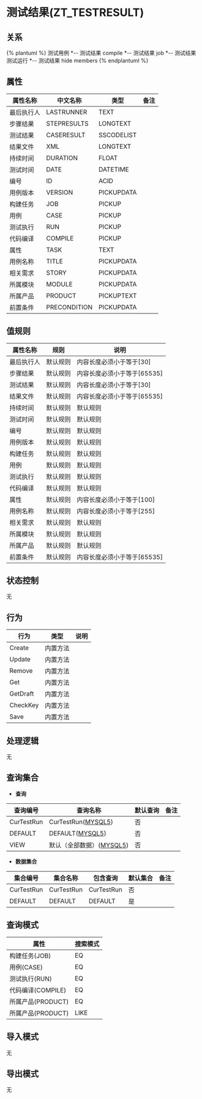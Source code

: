# 测试结果(ZT_TESTRESULT)

  

## 关系
{% plantuml %}
测试用例 *-- 测试结果 
compile *-- 测试结果 
job *-- 测试结果 
测试运行 *-- 测试结果 
hide members
{% endplantuml %}

## 属性

| 属性名称        |    中文名称    | 类型     |  备注  |
| --------   |------------| -----   |  -------- | 
|最后执行人|LASTRUNNER|TEXT|&nbsp;|
|步骤结果|STEPRESULTS|LONGTEXT|&nbsp;|
|测试结果|CASERESULT|SSCODELIST|&nbsp;|
|结果文件|XML|LONGTEXT|&nbsp;|
|持续时间|DURATION|FLOAT|&nbsp;|
|测试时间|DATE|DATETIME|&nbsp;|
|编号|ID|ACID|&nbsp;|
|用例版本|VERSION|PICKUPDATA|&nbsp;|
|构建任务|JOB|PICKUP|&nbsp;|
|用例|CASE|PICKUP|&nbsp;|
|测试执行|RUN|PICKUP|&nbsp;|
|代码编译|COMPILE|PICKUP|&nbsp;|
|属性|TASK|TEXT|&nbsp;|
|用例名称|TITLE|PICKUPDATA|&nbsp;|
|相关需求|STORY|PICKUPDATA|&nbsp;|
|所属模块|MODULE|PICKUPDATA|&nbsp;|
|所属产品|PRODUCT|PICKUPTEXT|&nbsp;|
|前置条件|PRECONDITION|PICKUPDATA|&nbsp;|

## 值规则
| 属性名称    | 规则    |  说明  |
| --------   |------------| ----- | 
|最后执行人|默认规则|内容长度必须小于等于[30]|
|步骤结果|默认规则|内容长度必须小于等于[65535]|
|测试结果|默认规则|内容长度必须小于等于[30]|
|结果文件|默认规则|内容长度必须小于等于[65535]|
|持续时间|默认规则|默认规则|
|测试时间|默认规则|默认规则|
|编号|默认规则|默认规则|
|用例版本|默认规则|默认规则|
|构建任务|默认规则|默认规则|
|用例|默认规则|默认规则|
|测试执行|默认规则|默认规则|
|代码编译|默认规则|默认规则|
|属性|默认规则|内容长度必须小于等于[100]|
|用例名称|默认规则|内容长度必须小于等于[255]|
|相关需求|默认规则|默认规则|
|所属模块|默认规则|默认规则|
|所属产品|默认规则|默认规则|
|前置条件|默认规则|内容长度必须小于等于[65535]|

## 状态控制

无


## 行为
| 行为    | 类型    |  说明  |
| --------   |------------| ----- | 
|Create|内置方法|&nbsp;|
|Update|内置方法|&nbsp;|
|Remove|内置方法|&nbsp;|
|Get|内置方法|&nbsp;|
|GetDraft|内置方法|&nbsp;|
|CheckKey|内置方法|&nbsp;|
|Save|内置方法|&nbsp;|

## 处理逻辑
无

## 查询集合

* **查询**

| 查询编号 | 查询名称       | 默认查询 |   备注|
| --------  | --------   | --------   | ----- |
|CurTestRun|CurTestRun([MYSQL5](../../appendix/query_MYSQL5.md#TestResult_CurTestRun))|否|&nbsp;|
|DEFAULT|DEFAULT([MYSQL5](../../appendix/query_MYSQL5.md#TestResult_Default))|否|&nbsp;|
|VIEW|默认（全部数据）([MYSQL5](../../appendix/query_MYSQL5.md#TestResult_View))|否|&nbsp;|

* **数据集合**

| 集合编号 | 集合名称   |  包含查询  | 默认集合 |   备注|
| --------  | --------   | -------- | --------   | ----- |
|CurTestRun|CurTestRun|CurTestRun|否|&nbsp;|
|DEFAULT|DEFAULT|DEFAULT|是|&nbsp;|

## 查询模式
| 属性      |    搜索模式     |
| --------   |------------|
|构建任务(JOB)|EQ|
|用例(CASE)|EQ|
|测试执行(RUN)|EQ|
|代码编译(COMPILE)|EQ|
|所属产品(PRODUCT)|EQ|
|所属产品(PRODUCT)|LIKE|

## 导入模式
无


## 导出模式
无
